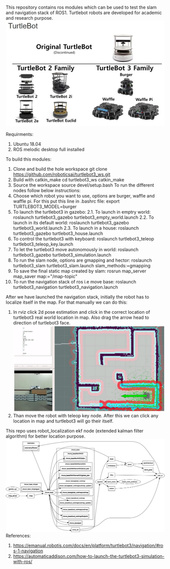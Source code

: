 This repository contains ros modules which can be used to test the slam and navigation stack of ROS1. Turtlebot robots are developed for academic and research purpose. 
![Image of Yaktocat](https://github.com/roboticsai/turtlebot3_ws/blob/master/Docs/Images/48-turtlebotsJPG.jpg)

Requirments:
1. Ubuntu 18.04
2. ROS melodic desktop full installed

To build this modules:
1. Clone and build the hole workspace
   git clone https://github.com/roboticsai/turtlebot3_ws.git
2. Build with catkin_make
   cd turtlebot3_ws
   catkin_make
3. Source the workspace
   source devel/setup.bash
To run the different nodes follow below instructions:   
1. Choose which robot you want to use, options are burger, waffle and waffle pi. For this put this line in .bashrc file:
export TURTLEBOT3_MODEL=burger
2. To launch the turtlebot3 in gazebo:
   2.1. To launch in emptry world:
        roslaunch turtlebot3_gazebo turtlebot3_empty_world.launch
   2.2. To launch in its default world:
        roslaunch turtlebot3_gazebo turtlebot3_world.launch
   2.3. To launch in a house:
        roslaunch turtlebot3_gazebo turtlebot3_house.launch
3. To control the turtlebot3 with keyboard:
   roslaunch turtlebot3_teleop turtlebot3_teleop_key.launch
4. To let the turtlebot3 move autonomously in world:
   roslaunch turtlebot3_gazebo turtlebot3_simulation.launch
5. To run the slam node, options are gmapping and hector:
   roslaunch turtlebot3_slam turtlebot3_slam.launch slam_methods:=gmapping
6. To save the final static map created by slam:
   rosrun map_server map_saver map:="/map-topic"    
7. To run the navigation stack of ros i.e move base:
   roslaunch turtlebot3_navigation turtlebot3_navigation.launch

After we have launched the navigation stack, initially the robot has to localize itself in the map. For that manually we can do this:
1. In rviz click 2d pose estimation and click in the correct location of turtlebot3   real world location in map. Also drag the arrow head to direction of turtlebot3 face.
![Image of Yaktocat](https://github.com/roboticsai/turtlebot3_ws/blob/master/Docs/Images/2d_pose_estimate.png)
2. Than move the robot with teleop key node. 
After this we can click any location in map and turtlebot3 will go their itself.

This repo uses robot_localization ekf node (extended kalman filter algorithm) for better location purpose.
![Image of Yaktocat](https://github.com/roboticsai/turtlebot3_ws/blob/master/Docs/Images/rosgraph.png)
References: 
1. https://emanual.robotis.com/docs/en/platform/turtlebot3/navigation/#ros-1-navigation
2. https://automaticaddison.com/how-to-launch-the-turtlebot3-simulation-with-ros/
